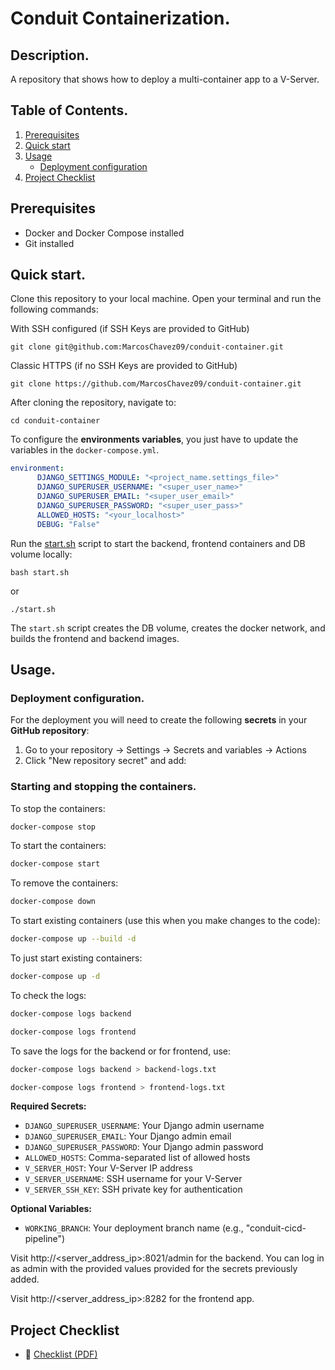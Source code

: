 # Conduit Containerization.

## Description.

A repository that shows how to deploy a multi-container app to a V-Server.

## Table of Contents.

1. [Prerequisites](#prerequisites)
2. [Quick start](#quick-start)
3. [Usage](#usage)
    - [Deployment configuration](#deployment-configuration)
4. [Project Checklist](#project-checklist)

## Prerequisites

- Docker and Docker Compose installed
- Git installed

## Quick start.

Clone this repository to your local machine. Open your terminal and run the following commands:

With SSH configured (if SSH Keys are provided to GitHub)
```
git clone git@github.com:MarcosChavez09/conduit-container.git
```
Classic HTTPS (if no SSH Keys are provided to GitHub)
```
git clone https://github.com/MarcosChavez09/conduit-container.git
```
After cloning the repository, navigate to:

```
cd conduit-container
```

To configure the **environments variables**, you just have to update the variables in the `docker-compose.yml`.

```yml
environment:
      DJANGO_SETTINGS_MODULE: "<project_name.settings_file>"
      DJANGO_SUPERUSER_USERNAME: "<super_user_name>"
      DJANGO_SUPERUSER_EMAIL: "<super_user_email>"
      DJANGO_SUPERUSER_PASSWORD: "<super_user_pass>"
      ALLOWED_HOSTS: "<your_localhost>"
      DEBUG: "False"
```

Run the [start.sh](start.sh) script to start the backend, frontend containers and DB volume locally:

```
bash start.sh
```

or
```
./start.sh
```

The `start.sh` script creates the DB volume, creates the docker network, and builds the frontend and backend images.

## Usage.

### Deployment configuration.

For the deployment you will need to create the following **secrets** in your **GitHub repository**:

1. Go to your repository → Settings → Secrets and variables → Actions
2. Click "New repository secret" and add:

### Starting and stopping the containers.

To stop the containers: 
```bash
docker-compose stop
```

To start the containers:
```bash
docker-compose start
```

To remove the containers:
```bash
docker-compose down
```

To start existing containers (use this when you make changes to the code):
```bash
docker-compose up --build -d
```

To just start existing containers:
```bash
docker-compose up -d
```

To check the logs:
```bash
docker-compose logs backend
```

```bash
docker-compose logs frontend
```
To save the logs for the backend or for frontend, use:

```bash
docker-compose logs backend > backend-logs.txt
```

```bash
docker-compose logs frontend > frontend-logs.txt
```

**Required Secrets:**
- `DJANGO_SUPERUSER_USERNAME`: Your Django admin username
- `DJANGO_SUPERUSER_EMAIL`: Your Django admin email
- `DJANGO_SUPERUSER_PASSWORD`: Your Django admin password
- `ALLOWED_HOSTS`: Comma-separated list of allowed hosts
- `V_SERVER_HOST`: Your V-Server IP address
- `V_SERVER_USERNAME`: SSH username for your V-Server
- `V_SERVER_SSH_KEY`: SSH private key for authentication

**Optional Variables:**
- `WORKING_BRANCH`: Your deployment branch name (e.g., "conduit-cicd-pipeline")

Visit http://<server_address_ip>:8021/admin for the backend. You can log in as admin with the provided values provided for the secrets previously added.

Visit http://<server_address_ip>:8282 for the frontend app.

## Project Checklist

- 📄 [Checklist (PDF)](documentation/checklist_deploy.pdf)